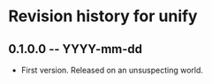 # Revision history for unify

## 0.1.0.0 -- YYYY-mm-dd

* First version. Released on an unsuspecting world.
